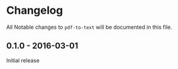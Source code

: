 # Changelog

All Notable changes to `pdf-to-text` will be documented in this file.

## 0.1.0 - 2016-03-01

Initial release
